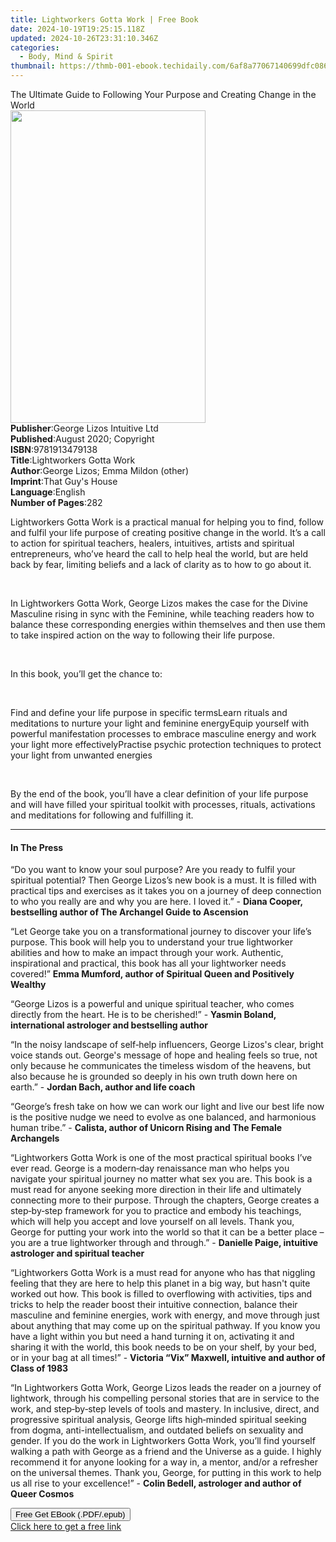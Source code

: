 ```yaml
---
title: Lightworkers Gotta Work | Free Book
date: 2024-10-19T19:25:15.118Z
updated: 2024-10-26T23:31:10.346Z
categories:
  - Body, Mind & Spirit
thumbnail: https://thmb-001-ebook.techidaily.com/6af8a77067140699dfc08671d73ac7f6af6d8bd9e0cf25f3f1f670b3a4c4813e.jpg
---
```

<main id="book-container">
  <div class="flex flex-col">
    <div class="book-brief flex-1 py-6 px-4 sm:p-6 md:py-10 md:px-8">
      <!-- brief-->
      <div class="book-brief-main">
        The Ultimate Guide to Following Your Purpose and Creating Change in the
        World
      </div>
    </div>
    <div
      class="book-meta-info flex-1 grid gap-4 col-start-1 col-end-3 row-start-1 sm:mb-6 sm:grid-cols-4 lg:gap-6 lg:col-start-2 lg:row-end-6 lg:row-span-6 lg:mb-0"
    >
      <div
        class="book-meta-info-left place-content-center mt-4 p-4 text-sm leading-6 col-start-2 col-span-2 dark:text-slate-400"
      >
        <img
          class="w-full h-500 object-cover rounded-lg sm:h-255 sm:col-span-2 lg:col-span-full"
          src="https://img-001-ebook.techidaily.com/22a0578cf4121fdfb6ab04f760d660742a2d4698bf80326b8f9ce96ceea7a394.jpg"
          alt=""
          width="312"
          height="500"
        />
      </div>
      <div
        class="book-meta-info-right mt-2 col-start-1 row-start-2 col-span-3 self-center"
      >
        <!-- meta data  -->
        <div class="flex flex-col px-4 md:px-8">
          <div class="flex-1">
            <strong>Publisher</strong>:<span class="px-2"
              >George Lizos Intuitive Ltd</span
            >
          </div>
          <div class="flex-1">
            <strong>Published</strong>:<span class="px-2"
              >August 2020; Copyright</span
            >
          </div>
          <div class="flex-1">
            <strong>ISBN</strong>:<span class="px-2">9781913479138</span>
          </div>
          <div class="flex-1">
            <strong>Title</strong>:<span class="px-2"
              >Lightworkers Gotta Work</span
            >
          </div>
          <div class="flex-1">
            <strong>Author</strong>:<span class="px-2"
              >George Lizos; Emma Mildon (other)</span
            >
          </div>
          <div class="flex-1">
            <strong>Imprint</strong>:<span class="px-2"
              >That Guy&#39;s House</span
            >
          </div>
          <div class="flex-1">
            <strong>Language</strong>:<span class="px-2">English</span>
          </div>
          <div class="flex-1">
            <strong>Number of Pages</strong>:<span class="px-2">282</span>
          </div>
        </div>
      </div>
    </div>
    <div class="book-description flex-1 py-6 px-4 sm:p-6 md:py-10 md:px-8">
      <div class="book-description-main">
        <div accordion-content="" id="description">
          <p>
            Lightworkers Gotta Work is a practical manual for helping you to
            find, follow and fulfil your life purpose of creating positive
            change in the world. It’s a call to action for spiritual teachers,
            healers, intuitives, artists and spiritual entrepreneurs, who’ve
            heard the call to help heal the world, but are held back by fear,
            limiting beliefs and a lack of clarity as to how to go about it.
          </p>
          <p>&nbsp;</p>
          <p>
            In Lightworkers Gotta Work, George Lizos makes the case for the
            Divine Masculine rising in sync with the Feminine, while teaching
            readers how to balance these corresponding energies within
            themselves and then use them to take inspired action on the way to
            following their life purpose.
          </p>
          <p>&nbsp;</p>
          <p>In this book, you’ll get the chance to:</p>
          <p>&nbsp;</p>
          Find and define your life purpose in specific termsLearn rituals and
          meditations to nurture your light and feminine energyEquip yourself
          with powerful manifestation processes to embrace masculine energy and
          work your light more effectivelyPractise psychic protection techniques
          to protect your light from unwanted energies
          <p>&nbsp;</p>
          <p>
            By the end of the book, you’ll have a clear definition of your life
            purpose and will have filled your spiritual toolkit with processes,
            rituals, activations and meditations for following and fulfilling
            it.
          </p>
        </div>
        <div class="accordion-fader"></div>
      </div>
    </div>
    <div class="book-excerpts flex-1 py-6 px-4 sm:p-6 md:py-10 md:px-8">
      <!-- excerpts-->
      <div class="book-excerpts-main">
        <hr />
        <h4 class="placeholder placeholder-heading">
          <span>In The Press</span>
        </h4>
        <p></p>
        <p>
          “Do you want to know your soul purpose? Are you ready to fulfil your
          spiritual potential? Then George Lizos’s new book is a must. It is
          filled with practical tips and exercises as it takes you on a journey
          of deep connection to who you really are and why you are here. I loved
          it.” -&nbsp;<strong
            >Diana Cooper, bestselling author of The Archangel Guide to
            Ascension</strong
          >
        </p>
        <p>
          “Let George take you on a transformational journey to discover your
          life’s purpose. This book will help you to understand your true
          lightworker abilities and how to make an impact through your work.
          Authentic, inspirational and practical, this book has all your
          lightworker needs covered!”&nbsp;<strong
            >Emma Mumford, author of Spiritual Queen and Positively Wealthy
          </strong>
        </p>
        <p>
          “George Lizos is a powerful and unique spiritual teacher, who comes
          directly from the heart. He is to be cherished!” -&nbsp;<strong
            >Yasmin Boland, international astrologer and bestselling
            author</strong
          >
        </p>
        <p>
          “In the noisy landscape of self‐help influencers, George Lizos's
          clear, bright voice stands out. George's message of hope and healing
          feels so true, not only because he communicates the timeless wisdom of
          the heavens, but also because he is grounded so deeply in his own
          truth down here on earth.” -&nbsp;<strong
            >Jordan Bach, author and life coach</strong
          >
        </p>
        <p>
          “George’s fresh take on how we can work our light and live our best
          life now is the positive nudge we need to evolve as one balanced, and
          harmonious human tribe.” -&nbsp;<strong
            >Calista, author of Unicorn Rising and The Female Archangels</strong
          >
        </p>
        <p>
          “Lightworkers Gotta Work is one of the most practical spiritual books
          I’ve ever read. George is a modern‐day renaissance man who helps you
          navigate your spiritual journey no matter what sex you are. This book
          is a must read for anyone seeking more direction in their life and
          ultimately connecting more to their purpose. Through the chapters,
          George creates a step‐by‐step framework for you to practice and embody
          his teachings, which will help you accept and love yourself on all
          levels. Thank you, George for putting your work into the world so that
          it can be a better place – you are a true lightworker through and
          through.” -&nbsp;<strong
            >Danielle Paige, intuitive astrologer and spiritual teacher</strong
          >
        </p>
        <p>
          “Lightworkers Gotta Work is a must read for anyone who has that
          niggling feeling that they are here to help this planet in a big way,
          but hasn't quite worked out how. This book is filled to overflowing
          with activities, tips and tricks to help the reader boost their
          intuitive connection, balance their masculine and feminine energies,
          work with energy, and move through just about anything that may come
          up on the spiritual pathway. If you know you have a light within you
          but need a hand turning it on, activating it and sharing it with the
          world, this book needs to be on your shelf, by your bed, or in your
          bag at all times!” -&nbsp;<strong
            >Victoria “Vix” Maxwell, intuitive and author of Class of
            1983</strong
          >
        </p>
        <p>
          “In Lightworkers Gotta Work, George Lizos leads the reader on a
          journey of lightwork, through his compelling personal stories that are
          in service to the work, and step‐by‐step levels of tools and mastery.
          In inclusive, direct, and progressive spiritual analysis, George lifts
          high‐minded spiritual seeking from dogma, anti-intellectualism, and
          outdated beliefs on sexuality and gender. If you do the work in
          Lightworkers Gotta Work, you’ll find yourself walking a path with
          George as a friend and the Universe as a guide. I highly recommend it
          for anyone looking for a way in, a mentor, and/or a refresher on the
          universal themes. Thank you, George, for putting in this work to help
          us all rise to your excellence!” -&nbsp;<strong
            >Colin Bedell, astrologer and author of Queer Cosmos</strong
          >
        </p>
        <p></p>
      </div>
    </div>
    <div
      class="book-about-author flex-1 py-6 px-4 sm:p-6 md:py-10 md:px-8"
    ></div>
    <div class="book-free-get flex-1 py-6 px-4 sm:p-6 md:py-10 md:px-8">
      <button
        id="btn-free-get"
        class="bg-blue-500 hover:bg-blue-700 text-white font-bold py-2 px-4 rounded"
      >
        Free Get EBook (.PDF/.epub)
      </button>
      <div id="countdown-display" class="px-2 text-lg mt-2"></div>
      <a
        id="free-link"
        class="hidden bg-blue-500 hover:bg-blue-700 text-white font-bold py-2 px-4 rounded"
        href="https://www.ebooks.com/en-us/book/209933425/lightworkers-gotta-work/george-lizos/"
        target="_blank"
        >Click here to get a free link</a
      >
    </div>
    <script>
      let countdownTime = 0;
      let countdownInterval = null;
      document
        .getElementById('btn-free-get')
        .addEventListener('click', startCountdown);
      function startCountdown() {
        countdownTime = new Date().getTime() + 60000 * 3;
        countdownInterval = setInterval(updateCountdown, 1000);
        document.getElementById('btn-free-get').disabled = true;
        document
          .getElementById('btn-free-get')
          .classList.add('bg-gray-500', 'cursor-not-allowed');
      }
      function updateCountdown() {
        let currentTime = new Date().getTime();
        let timeLeft = countdownTime - currentTime;
        let secondsLeft = Math.floor(timeLeft / 1000);
        document.getElementById('countdown-display').innerHTML =
          `Remaining time: ${secondsLeft} seconds.`;
        if (secondsLeft <= 0) {
          clearInterval(countdownInterval);
          document.getElementById('btn-free-get').classList.add('hidden');
          document.getElementById('free-link').classList.remove('hidden');
          document.getElementById('countdown-display').innerHTML = '';
        }
      }
    </script>
  </div>
</main>

<ins class="adsbygoogle"
      style="display:block"
      data-ad-client="ca-pub-7571918770474297"
      data-ad-slot="8358498916"
      data-ad-format="auto"
      data-full-width-responsive="true"></ins>
    